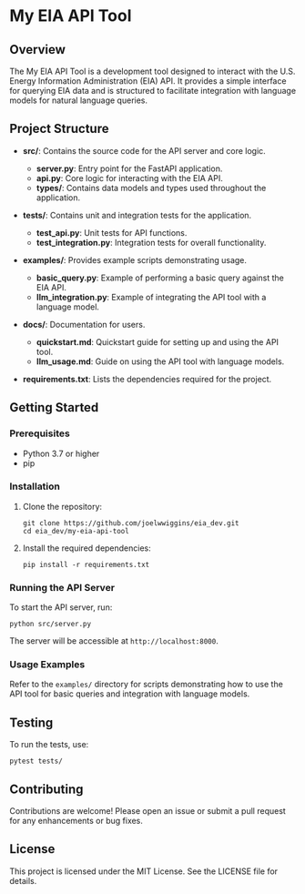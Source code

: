 # My EIA API Tool

## Overview
The My EIA API Tool is a development tool designed to interact with the U.S. Energy Information Administration (EIA) API. It provides a simple interface for querying EIA data and is structured to facilitate integration with language models for natural language queries.

## Project Structure
- **src/**: Contains the source code for the API server and core logic.
  - **server.py**: Entry point for the FastAPI application.
  - **api.py**: Core logic for interacting with the EIA API.
  - **types/**: Contains data models and types used throughout the application.
  
- **tests/**: Contains unit and integration tests for the application.
  - **test_api.py**: Unit tests for API functions.
  - **test_integration.py**: Integration tests for overall functionality.

- **examples/**: Provides example scripts demonstrating usage.
  - **basic_query.py**: Example of performing a basic query against the EIA API.
  - **llm_integration.py**: Example of integrating the API tool with a language model.

- **docs/**: Documentation for users.
  - **quickstart.md**: Quickstart guide for setting up and using the API tool.
  - **llm_usage.md**: Guide on using the API tool with language models.

- **requirements.txt**: Lists the dependencies required for the project.

## Getting Started

### Prerequisites
- Python 3.7 or higher
- pip

### Installation
1. Clone the repository:
   ```
   git clone https://github.com/joelwwiggins/eia_dev.git
   cd eia_dev/my-eia-api-tool
   ```

2. Install the required dependencies:
   ```
   pip install -r requirements.txt
   ```

### Running the API Server
To start the API server, run:
```
python src/server.py
```
The server will be accessible at `http://localhost:8000`.

### Usage Examples
Refer to the `examples/` directory for scripts demonstrating how to use the API tool for basic queries and integration with language models.

## Testing
To run the tests, use:
```
pytest tests/
```

## Contributing
Contributions are welcome! Please open an issue or submit a pull request for any enhancements or bug fixes.

## License
This project is licensed under the MIT License. See the LICENSE file for details.
